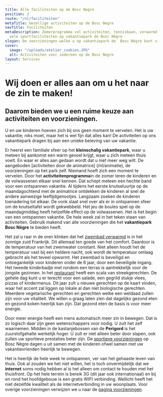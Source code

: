 ```yaml
---
title: Alle faciliteiten op de Bosc Negre
position: 2
route: "/nl/faciliteiten"
metaTitle: Gezellige activiteiten op de Bosc Negre
navTitle: Faciliteiten
metaDescription: Zomerprogramma vol activiteiten, tennisbaan, verwarmd zwembad en
  vele sportfaciliteiten op vakantiepark de Bosc Nègre
slogan: De voorzieningen welke u op vakantiepark de  Bosc Nègre kunt vinden
cover:
  image: "/uploads/atelier_cookies.JPG"
  alt: Activiteiten voor iedereen op de Bosc Negre
layout: Services
---
```


# Wij doen er alles aan om u het naar de zin te maken!

## Daarom bieden we u een ruime keuze aan activiteiten en voorzieningen. 

U en uw kinderen hoeven zich bij ons geen moment te vervelen. Het is uw vakantie; niks moet, maar het is wel fijn dat alles kan! De activiteiten op ons vakantiepark dragen bij aan een unieke beleving van uw vakantie.

Er heerst een familiale sfeer op het **kleinschalig vakantiepark**, waar u meteen bij aankomst een warm gevoel krijgt, waar u zich meteen thuis voelt. En waar er alles aan gedaan wordt dat u niet meer weg wilt.  De aangeboden [activiteiten door de animatrice] (/nl/animatie), de voorzieningen op het park zelf. Niemand hoeft zich een moment te vervelen. Door het **activiteitenprogramma**in de zomer leren de kinderen en de volwassenen elkaar snel kennen. Dat schept meteen een hechte band voor een ontspannen vakantie. Al tijdens het eerste knutseluurtje op de maandagochtend met de animatrice ontdekken de kinderen al snel de andere aanwezige leeftijdgenootjes. Langzaam zoeken de kinderen toenadering tot elkaar. De vonk slaat snel over als er in ontspannen sfeer om de knutseltafel wordt gekwebbeld. Het jeu de boules spel op de maandagmiddag heeft hetzelfde effect op de volwassenen. Het is het begin van een ontspannen vakantie. De hele week zal in het teken staan van activiteiten. Gebruik makend van alle voorzieningen die het **vakantiepark Bosc Nègre** te bieden heeft. 

Het zal u raar in de oren klinken dat het [zwembad verwarmd](/nl/zwembad) is in het zonnige zuid Frankrijk. Dit allemaal ten goede van het comfort. Daardoor is de temperatuur van het zwemwater constant. Niet alleen houdt het de temperatuur vast bij een heldere nacht, ook wordt de temperatuur omlaag gebracht als het teveel opwarmt. Het zwembad is beveiligd en ontoegankelijk voor kinderen onder de 6 jaar, door een beveiligde ingang. Het tweede kinderbadje met rondom een terras is aantrekkelijk voor de jongste gezinnen. 
In het [restaurant](nl/restaurant) heeft een scala van streekgerechten. De gehele dag kunt u er terecht voor een salade, een gegrild stukje vlees, pizzas of kindermenus. Dit jaar zult u nieuwe gerechten op de kaart vinden, waar het accent zal liggen op lokale al dan niet biologische gerechten. Meerdere vegetarische gerechten en gerechten welke een weldaad zullen zijn voor uw vitaliteit. We willen u graag laten zien dat dagelijks gezond eten en gezond koken heerlijk kan zijn. Dat gezond eten de basis is voor meer energie. 

Door meer energie heeft een mens automatisch meer zin in bewegen. Dat is zo logisch daar zijn geen wetenschappers voor nodig. U zult het zelf waarnemen. Midden in de kastanjebossen van de **Perigord** is het zuurstofgehalte werkelijk hoger. U zult er niet alleen beter door slapen, ook zullen uw sportieve prestaties beter zijn. De [sportieve voorzieningen](nl/sportief) op Bosc Nègre dagen u uit samen met de kinderen ofwel samen met uw vakantievrienden heerlijk te bewegen. 

Het is heerlijk de hele week te ontspannen, ver van het gehaaste leven van thuis. Ook al zouden we het niet willen, het is toch onvermijdelijk dat we **internet** soms nodig hebben al is het alleen om contact te houden met het thuisfront. Op het hele terrein is bereik 3G (dit jaar ook internationaal) en bij en rond het hoofdgebouw is een gratis WIFI verbinding. Wellicht heeft het niet dezelfde kwaliteit als de internetverbinding in uw woonplaats. Voor overige voorzieningen verwijzen we u naar de [pagina voorzieningen](nl/voorzieningen).

